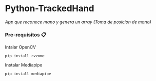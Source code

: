 # Python-TrackedHand

_App que reconoce mano y genera un array (Toma de posicion de mano)_


### Pre-requisitos 📋
Intalar OpenCV
```
pip install cvzone
```
Instalar Mediapipe
```
pip install mediapipe
```
